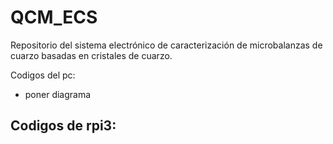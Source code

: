 # QCM_ECS
Repositorio del sistema electrónico de caracterización de microbalanzas de cuarzo basadas en cristales de cuarzo. 

Codigos del pc:
- poner diagrama

Codigos de rpi3:
-

